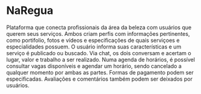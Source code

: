 # NaRegua
Plataforma que conecta profissionais da área da beleza com usuários que querem seus serviços.
Ambos criam perfis com informações pertinentes, como portifolio, fotos e vídeos e especificações de quais serviçoes e especialidades possuem.
O usuário informa suas características e um serviço é publicado ou buscado.
Via chat, os dois conversam e acertam o lugar, valor e trabalho a ser realizado.
Numa agenda de horários, é possível consultar vagas disponíveis e agendar um horário, sendo cancelado a qualquer momento por ambas as partes. Formas de pagamento podem ser especificadas.
Avaliações e comentários também podem ser deixados por usuários.

